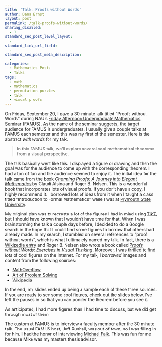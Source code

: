 ```yaml
---
title: 'Talk: Proofs without Words'
author: Dana Ernst
layout: post
permalink: /talk-proofs-without-words/
sharing_disabled:
  - 1
standard_seo_post_level_layout:
  - 
standard_link_url_field:
  - 
standard_seo_post_meta_description:
  - 
categories:
  - Mathematics Posts
  - Talks
tags:
  - math
  - mathematics
  - permutation puzzles
  - talk
  - visual proofs
---
```

<div class="kcite-section" kcite-section-id="1080">
  <p>
    On Friday, September 20, I gave a 30-minute talk titled &#8220;Proofs without Words&#8221; during NAU&#8217;s <a href="http://oak.ucc.nau.edu/jws8/FAMUSflyer.pdf">Friday Afternoon Undergraduate Mathematics Seminar</a> (FAMUS). As the name of the seminar suggests, the target audience for FAMUS is undergraduates. I usually give a couple talks at FAMUS each semester and this was my first of the semester. Here is the abstract <em>with words</em> for my talk.
  </p>
  
  <blockquote>
    <p>
      In this FAMUS talk, we&#8217;ll explore several cool mathematical theorems from a visual perspective.
    </p>
  </blockquote>
  
  <p>
    The talk basically went like this. I displayed a figure or drawing and then the goal was for the audience to come up with the corresponding theorem. I had a ton of fun and the audience seemed to enjoy it. The initial idea for the talk came from the book <a href="http://www.maa.org/publications/books/charming-proofs-a-journey-into-elegant-mathematics"><em>Charming Proofs: A Journey into Elegant Mathematics</em></a> by Claudi Alsina and Roger B. Nelsen. This is a wonderful book that incorporates lots of visual proofs. If you don&#8217;t have a copy, I highly recommend it. I borrowed lots of ideas from it when I taught a class titled &#8220;Introduction to Formal Mathematics&#8221; while I was at <a href="http://plymouth.edu">Plymouth State University</a>.
  </p>
  
  <p>
    My original plan was to recreate a lot of the figures I had in mind using <a href="http://en.wikipedia.org/wiki/PGF/TikZ">TikZ</a>, but I should have known that I wouldn&#8217;t have time for that. When I was brainstorming the talk a couple days before, I decided to do a Google search in the hope that I could find some figures to borrow that others had already made. In my search, I stumbled on several references to &#8220;proof without words&#8221;, which is what I ultimately named my talk. In fact, there is a <a href="http://en.wikipedia.org/wiki/Proof_without_words">Wikipedia entry</a> and Roger B. Nelsen also wrote a book called <a href="http://www.maa.org/publications/maa-reviews/proofs-without-words-exercises-in-visual-thinking"><em>Proofs without Words: Exercises in Visual Thinking</em></a>. Moreover, I was thrilled to find <em>lots</em> of cool figures on the Internet. For my talk, I <em>borrowed</em> images and content from the following sources:
  </p>
  
  <ul>
    <li>
      <a href="http://mathoverflow.net/questions/8846/proofs-without-words">MathOverflow</a>
    </li>
    <li>
      <a href="http://www.artofproblemsolving.com/Wiki/index.php/Proofs_without_words">Art of Problem Solving</a>
    </li>
    <li>
      <a href="http://en.wikipedia.org/wiki/Proof_without_words">Wikipedia</a>
    </li>
  </ul>
  
  <p>
    In the end, my slides ended up being a sample each of these three sources. If you are ready to see some cool figures, check out the slides below. I&#8217;ve left the pauses in so that you can ponder the theorem before you see it.
  </p>
  
  <div>
  </div>
  
  <p>
    As anticipated, I had more figures than I had time to discuss, but we did get through most of them.
  </p>
  
  <p>
    The custom at FAMUS is to interview a faculty member after the 30 minute talk. The usual FAMUS host, Jeff Rushall, was out of town, so I was filling in for him. I had the honor of interviewing <a href="http://www.cefns.nau.edu/~falk/">Michael Falk</a>. This was fun for me because Mike was my masters thesis advisor.
  </p>
  
  <!-- kcite active, but no citations found -->
</div>

<!-- kcite-section 1080 -->